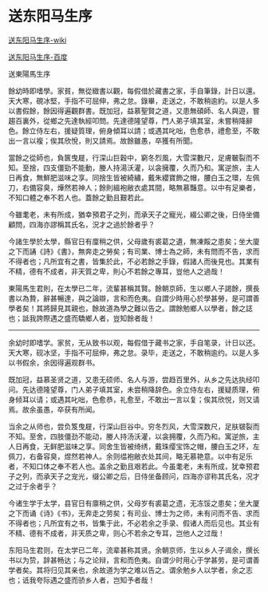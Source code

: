 # 送东阳马生序

[送东阳马生序-wiki](https://zh.m.wikisource.org/zh-hans/%E9%80%81%E6%9D%B1%E9%99%BD%E9%A6%AC%E7%94%9F%E5%BA%8F)

[送东阳马生序-百度](https://baike.baidu.com/item/%E9%80%81%E4%B8%9C%E9%98%B3%E9%A9%AC%E7%94%9F%E5%BA%8F/9473185)

送東陽馬生序

餘幼時即嗜學。家貧，無從緻書以觀，每假借於藏書之家，手自筆錄，計日以還。天大寒，硯冰堅，手指不可屈伸，弗之怠。錄畢，走送之，不敢稍逾約。以是人多以書假餘，餘因得遍觀群書。既加冠，益慕聖賢之道，又患無碩師、名人與遊，嘗趨百裏外，從鄉之先達執經叩問。先達德隆望尊，門人弟子填其室，未嘗稍降辭色。餘立侍左右，援疑質理，俯身傾耳以請；或遇其叱咄，色愈恭，禮愈至，不敢出一言以複；俟其欣悅，則又請焉。故餘雖愚，卒獲有所聞。

當餘之從師也，負篋曳屣，行深山巨穀中，窮冬烈風，大雪深數尺，足膚皸裂而不知。至捨，四支僵勁不能動，媵人持湯沃灌，以衾擁覆，久而乃和。寓逆旅，主人日再食，無鮮肥滋味之享。同捨生皆被綺繡，戴朱纓寶飾之帽，腰白玉之環，左佩刀，右備容臭，燁然若神人；餘則縕袍敝衣處其間，略無慕豔意。以中有足樂者，不知口體之奉不若人也。蓋餘之勤且艱若此。

今雖耄老，未有所成，猶幸預君子之列，而承天子之寵光，綴公卿之後，日侍坐備顧問，四海亦謬稱其氏名，況才之過於餘者乎？

今諸生學於太學，縣官日有廩稍之供，父母歲有裘葛之遺，無凍餒之患矣；坐大廈之下而誦《詩》《書》，無奔走之勞矣；有司業、博士為之師，未有問而不告，求而不得者也；凡所宜有之書，皆集於此，不必若餘之手錄，假諸人而後見也。其業有不精，德有不成者，非天質之卑，則心不若餘之專耳，豈他人之過哉！

東陽馬生君則，在太學已二年，流輩甚稱其賢。餘朝京師，生以鄉人子謁餘，撰長書以為贄，辭甚暢達，與之論辯，言和而色夷。自謂少時用心於學甚勞，是可謂善學者矣！其將歸見其親也，餘故道為學之難以告之。謂餘勉鄉人以學者，餘之誌也；詆我誇際遇之盛而驕鄉人者，豈知餘者哉！

----

余幼时即嗜学。家贫，无从致书以观，每假借于藏书之家，手自笔录，计日以还。天大寒，砚冰坚，手指不可屈伸，弗之怠。录毕，走送之，不敢稍逾约。以是人多以书假余，余因得遍观群书。

既加冠，益慕圣贤之道，又患无硕师、名人与游，尝趋百里外，从乡之先达执经叩问。先达德隆望尊，门人弟子填其室，未尝稍降辞色。余立侍左右，援疑质理，俯身倾耳以请；或遇其叱咄，色愈恭，礼愈至，不敢出一言以复；俟其欣悦，则又请焉。故余虽愚，卒获有所闻。

当余之从师也，尝负笈曳屣，行深山巨谷中。穷冬烈风，大雪深数尺，足肤皲裂而不知。至舍，四肢僵劲不能动，媵人持汤沃灌，以衾拥覆，久而乃和。寓逆旅，主人日再食，无鲜肥滋味之享。同舍生皆被绮绣，戴珠缨宝饰之帽，腰白玉之环，左佩刀，右备容臭，煜然若神人。余则缊袍敝衣处其间，略无慕艳意。以中有足乐者，不知口体之奉不若人也。盖余之勤且艰若此。今虽耄老，未有所成，犹幸预君子之列，而承天子之宠光，缀公卿之后，日侍坐备顾问，四海亦谬称其氏名，况才之过于余者乎？

今诸生学于太学，县官日有廪稍之供，父母岁有裘葛之遗，无冻馁之患矣；坐大厦之下而诵《诗》《书》，无奔走之劳矣；有司业、博士为之师，未有问而不告、求而不得者也；凡所宜有之书，皆集于此，不必若余之手录、假诸人而后见也。其业有不精、德有不成者，非天质之卑，则心不若余之专耳，岂他人之过哉！

东阳马生君则，在太学已二年，流辈甚称其贤。余朝京师，生以乡人子谒余，撰长书以为贽，辞甚畅达；与之论辩，言和而色夷。自谓少时用心于学甚劳，是可谓善学者矣。其将归见其亲也，余故道为学之难以告之。谓余勉乡人以学者，余之志也；诋我夸际遇之盛而骄乡人者，岂知予者哉！

